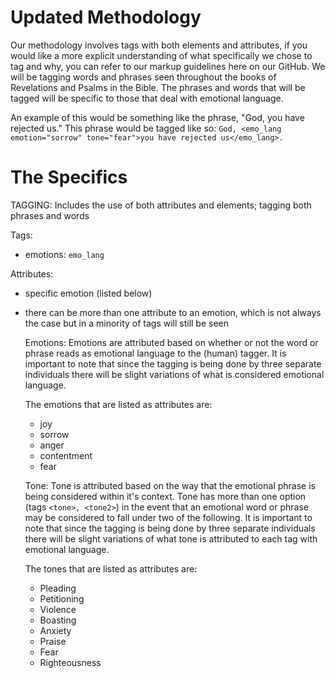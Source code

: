 # Updated Methodology

Our methodology involves tags with both elements and attributes, if you would like a more explicit understanding of what specifically we chose to tag and why, you can refer to our markup guidelines here on our GitHub. We will be tagging words and phrases seen throughout the books of Revelations and Psalms in the Bible. The phrases and words that will be tagged will be specific to those that deal with emotional language. 

An example of this would be something like the phrase, "God, you have rejected us." This phrase would be tagged like so: `God, <emo_lang emotion="sorrow" tone="fear">you have rejected us</emo_lang>.`

# The Specifics

TAGGING:
Includes the use of both attributes and elements; tagging both phrases and words

Tags: 
- emotions: `emo_lang`

Attributes: 
- specific emotion (listed below)
- there can be more than one attribute to an emotion, which is not always the case but in a minority of tags will still be seen

  Emotions: Emotions are attributed based on whether or not the word or phrase reads as emotional language to the (human) tagger. It is important to note that since the tagging is being done by three separate individuals there will be slight variations of what is considered emotional language.
  
  The emotions that are listed as attributes are: 
  - joy
  - sorrow
  - anger
  - contentment
  - fear

  Tone: Tone is attributed based on the way that the emotional phrase is being considered within it's context. Tone has more than one option (tags `<tone>, <tone2>`) in the event that an emotional word or phrase may be considered to fall under two of the following. It is important to note that since the tagging is being done by three separate individuals there will be slight variations of what tone is attributed to each tag with emotional language.
  
  The tones that are listed as attributes are:
  - Pleading
  - Petitioning
  - Violence
  - Boasting
  - Anxiety
  - Praise
  - Fear
  - Righteousness
